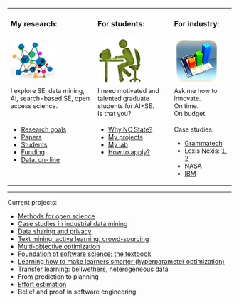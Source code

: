 



<table  class=paddingBetweenCols>


<tr><td>
<h3> My research: </h3>
</td><td>
<h3> For students:</h3>
</td><td>
<h3>For industry:</h3>
</td></tr>

<tr><td>

<img width=100 src="img/research2.png">
</td><td>
<img width=100 src="img/students.png">
</td><td>
<img width=100 src="img/industry.png">
</td></tr>

<tr><td valign=top>
I explore SE, data mining, AI, search-based SE, open access science.

</td><td valign=top>
I need motivated and talented graduate  students for AI+SE.<br>
 Is that you?

</td><td valign=top>
Ask me how to innovate. <br>On time.<br> On budget. 
</td></tr>
<tr><td valign=top>
<ul>
<li> <a href="goals.html">Research goals</a></li>
<li> <a href="https://scholar.google.com/citations?user=7htTUTgmLtUC&hl=en&oi=ao">Papers</a></li>
<li> <a href="https://docs.google.com/spreadsheets/d/1oWGEfEdt4aXZ_chBLTzw2RkKhGTKIKReetkcb8Zo2F4">Students</a></li>
<li> <a href="https://docs.google.com/spreadsheets/d/1Y5YrD3WkZlee7LLXLN5m9vvMPL2qBU-vruHpRr77dqg/edit#gid=676744746">Funding</a></li>
<li> <a href="http://openscience.us/repo">Data, on-line</a></li>
</ul>
</td><td valign=top>
<ul>
<li> <a href="https://www.youtube.com/watch?v=LRoI-Rw4GBY">Why NC State?</a>
<li> <a href="http://ai4se.net/projects">My projects</a>
<li> <a href="http://ai4se.net">My lab</a>
<li> <a href="application.html">How to apply?</a>
</ul>
</td><td valign=top>
<p>Case studies:</p>
<ul>
<li><a href="https://www.sbir.gov/sbirsearch/detail/4945">Grammatech</a></li>
<li>Lexis Nexis: <a href="http://www.slideshare.net/slideshow/embed_code/key/f8etbZ448ukfOs">1</a>, <a href="pdf/Best_Practice_SE_text_mining.pdf">2<a> </li>
<li><a href="http://www.slideshare.net/timmenzies/172529main-ken-andtimsoftwareassuranceresearchatwestvirginia?qid=4ddfaa48-dea3-4397-800b-74170c2722da&v=&b=&from_search=4">NASA</a></li>
<li><a href="https://github.com/timm/16/blob/master/matt.pdf">IBM</a></li>
</ul>
</td></tr>
</table>

<hr>



Current projects:

- <a href="http://openscience.us/repo">Methods for open science</a>
- <a href="http://tiny.cc/factorg">Case studies in industrial data mining</a>
- <a href="http://menzies.us/pdf/15lace2.pdf">Data sharing and privacy</a>
-  <a href="https://docs.google.com/presentation/d/145_yPZnx65Z-TOW3_Y9HcLqbEm39QZD1oZMksI8FqW4/edit#slide=id.gc6f980f91_0_29">Text mining: active learning, crowd-sourcing</a>
- <a href="http://www.slideshare.net/timmenzies/gale-geometric-active-learning-for-searchbased-software-engineering">Multi-objective optimization</a>
- <a href="http://tiny.cc/fss16">Foundation of software science: the textbook</a>
- <a href="https://raw.githubusercontent.com/timm/timm.github.io/master/pdf/16tunelearner.pdf">Learning how to make learners smarter (hyperparameter optimization)</a>
- Transfer learning: <a href="http://dl.acm.org/citation.cfm?id=2970339">bellwethers</a>, heterogeneous data
- From prediction to planning
- <a href="http://arxiv.org/pdf/1609.00489">Effort estimation</a>
- Belief and proof in software engineering.

